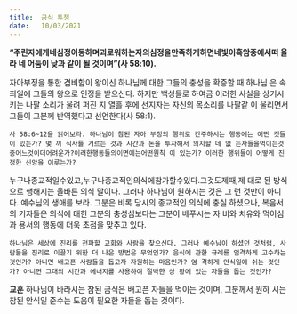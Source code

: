 ```yaml
---
title:  금식 투쟁
date:   10/03/2021
---
```


**“주린자에게네심정이동하며괴로워하는자의심정을만족하게하면네빛이흑암중에서떠 올라 네 어둠이 낮과 같이 될 것이며”(사 58:10).**

자아부정을 통한 겸비함이 왕이신 하나님께 대한 그들의 충성을 확증할 때 하나님 은 속죄일에 그들의 왕으로 인정을 받으신다. 하지만 백성들로 하여금 이러한 사실을 상기시키는 나팔 소리가 울려 퍼진 지 열흘 후에 선지자는 자신의 목소리를 나팔같 이 울리면서 그들이 그분께 반역했다고 선언한다(사 58:1).

`사 58:6~12을 읽어보라. 하나님이 참된 자아 부정의 행위로 간주하시는 행동에는 어떤 것들이 있는가? 몇 끼 식사를 거르는 것과 시간과 돈을 투자해서 의지할 데 없 는자들을먹이는것중어느것이더어려운가?이러한행동들의이면에는어떤원칙 이 있는가? 이러한 행위들이 어떻게 진정한 신앙을 이루는가?`

누구나종교적일수있고,누구나종교적인의식에참가할수있다.그것도제때,제 대로 된 방식으로 행해지는 올바른 의식 말이다. 그러나 하나님이 원하시는 것은 그 런 것만이 아니다. 예수님의 생애를 보라. 그분은 비록 당시의 종교적인 의식에 충실 하셨으나, 복음서의 기자들은 의식에 대한 그분의 충성심보다는 그분이 베푸시는 자 비와 치유와 먹이심과 용서의 행동에 더욱 초점을 맞추고 있다.

`하나님은 세상에 진리를 전파할 교회와 사람을 찾으신다. 그러나 예수님이 하셨던 것처럼, 사람들을 진리로 이끌기 위한 더 나은 방법은 무엇인가? 음식에 관한 규례를 엄격하게 고수하는 것인가? 아니면 배고픈 사람들을 돕고자 자원하는 마음인가? 엄 격하게 안식일에 쉬는 것인가? 아니면 그대의 시간과 에너지를 사용하여 절박한 상 황에 있는 자들을 돕는 것인가?`

**교훈** 하나님이 바라시는 참된 금식은 배고픈 자들을 먹이는 것이며, 그분께서 원하 시는 참된 안식일 준수는 도움이 필요한 자들을 돕는 것이다.